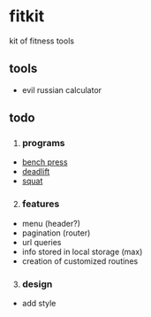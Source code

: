 # fitkit
kit of fitness tools

## tools
- evil russian calculator

## todo
1. ### programs
- [bench press](https://www.superphysique.org/articles/509#:~:text=Le%20cycle%20se%20base%20enti%C3%A8rement,force%20%E2%80%9Cendurante%E2%80%9D%20ou%20non.)
- [deadlift](https://www.powerliftingmag.fr/comment-etre-plus-fort-la-methode-531-de-jim-wendler/)
- [squat](https://www.exerse.fr/programme-squat.php#:~:text=En%20semaine%201%2C%20il%20vous,%2C%2085%25%20et%2095%25.)

2. ### features
- menu (header?)
- pagination (router)
- url queries
- info stored in local storage (max)
- creation of customized routines

3. ### design
- add style